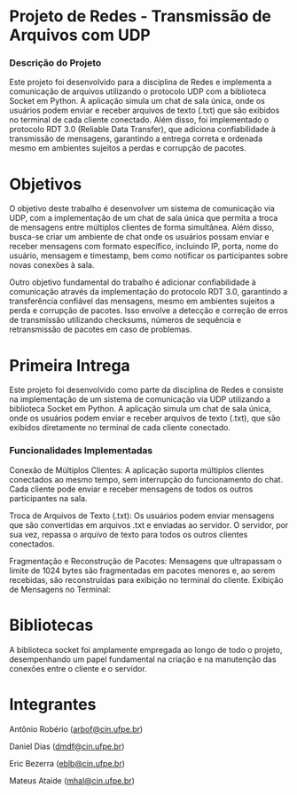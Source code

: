 # Projeto de Redes - Transmissão de Arquivos com UDP

### Descrição do Projeto
Este projeto foi desenvolvido para a disciplina de Redes e implementa a comunicação de arquivos utilizando o protocolo UDP com a biblioteca Socket em Python. A aplicação simula um chat de sala única, onde os usuários podem enviar e receber arquivos de texto (.txt) que são exibidos no terminal de cada cliente conectado. Além disso, foi implementado o protocolo RDT 3.0 (Reliable Data Transfer), que adiciona confiabilidade à transmissão de mensagens, garantindo a entrega correta e ordenada mesmo em ambientes sujeitos a perdas e corrupção de pacotes.





# Objetivos
O objetivo deste trabalho é desenvolver um sistema de comunicação via UDP, com a implementação de um chat de sala única que permita a troca de mensagens entre múltiplos clientes de forma simultânea. Além disso, busca-se criar um ambiente de chat onde os usuários possam enviar e receber mensagens com formato específico, incluindo IP, porta, nome do usuário, mensagem e timestamp, bem como notificar os participantes sobre novas conexões à sala.

Outro objetivo fundamental do trabalho é adicionar confiabilidade à comunicação através da implementação do protocolo RDT 3.0, garantindo a transferência confiável das mensagens, mesmo em ambientes sujeitos a perda e corrupção de pacotes. Isso envolve a detecção e correção de erros de transmissão utilizando checksums, números de sequência e retransmissão de pacotes em caso de problemas.


# Primeira Intrega
Este projeto foi desenvolvido como parte da disciplina de Redes e consiste na implementação de um sistema de comunicação via UDP utilizando a biblioteca Socket em Python. A aplicação simula um chat de sala única, onde os usuários podem enviar e receber arquivos de texto (.txt), que são exibidos diretamente no terminal de cada cliente conectado.
### Funcionalidades Implementadas
Conexão de Múltiplos Clientes:
A aplicação suporta múltiplos clientes conectados ao mesmo tempo, sem interrupção do funcionamento do chat. Cada cliente pode enviar e receber mensagens de todos os outros participantes na sala.

Troca de Arquivos de Texto (.txt):
Os usuários podem enviar mensagens que são convertidas em arquivos .txt e enviadas ao servidor. O servidor, por sua vez, repassa o arquivo de texto para todos os outros clientes conectados.

Fragmentação e Reconstrução de Pacotes:
Mensagens que ultrapassam o limite de 1024 bytes são fragmentadas em pacotes menores e, ao serem recebidas, são reconstruídas para exibição no terminal do cliente.
Exibição de Mensagens no Terminal:







# Bibliotecas
A biblioteca socket foi amplamente empregada ao longo de todo o projeto, desempenhando um papel fundamental na criação e na manutenção das conexões entre o cliente e o servidor.






# Integrantes
Antônio Robério (arbof@cin.ufpe.br)

Daniel Dias (dmdf@cin.ufpe.br)

Eric Bezerra (eblb@cin.ufpe.br)

Mateus Ataide (mhal@cin.ufpe.br)
